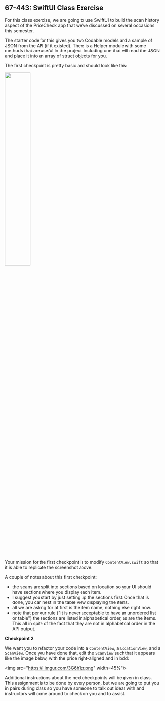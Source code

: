 67-443: SwiftUI Class Exercise
---
For this class exercise, we are going to use SwiftUI to build the scan history aspect of the PriceCheck app that we've discussed on several occasions this semester.  

The starter code for this gives you two Codable models and a sample of JSON from the API (if it existed).  There is a Helper module with some methods that are useful in the project, including one that will read the JSON and place it into an array of struct objects for you.

The first checkpoint is pretty basic and should look like this:

<img src="https://imgur.com/YlyZNC5.png" width="40%"/>


Your mission for the first checkpoint is to modify `ContentView.swift` so that it is able to replicate the screenshot above.

A couple of notes about this first checkpoint:

  - the scans are split into sections based on location so your UI should have sections where you display each item.
  - I suggest you start by just setting up the sections first. Once that is done, you can nest in the table view displaying the items.
  - all we are asking for at first is the item name, nothing else right now.
  - note that per our rule ("It is never acceptable to have an unordered list or table") the sections are listed in alphabetical order, as are the items.  This all in spite of the fact that they are not in alphabetical order in the API output.

**Checkpoint 2**

We want you to refactor your code into a `ContentView`, a `LocationView`, and a `ScanView`.  Once you have done that, edit the `ScanView` such that it appears like the image below, with the price right-aligned and in bold:

<img src="https://i.imgur.com/3G6h1zr.png" width=45%"/>

Additional instructions about the next checkpoints will be given in class.  This assignment is to be done by every person, but we are going to put you in pairs during class so you have someone to talk out ideas with and instructors will come around to check on you and to assist.